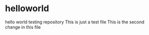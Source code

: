 # helloworld
hello world testing repository
This is just a test file
This is the second change in this file
